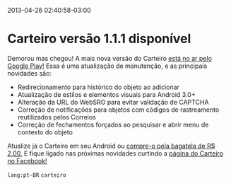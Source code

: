 2013-04-26 02:40:58-03:00
# Carteiro versão 1.1.1 disponível

Demorou mas chegou! A mais nova versão do Carteiro [está no ar pelo Google Play!](https://play.google.com/store/apps/details?id=com.rbardini.carteiro) Essa é uma atualização de manutenção, e as principais novidades são:

- Redirecionamento para histórico do objeto ao adicionar
- Atualização de estilos e elementos visuais para Android 3.0+
- Alteração da URL do WebSRO para evitar validação de CAPTCHA
- Correção de notificações para objetos com códigos de rastreamento reutilizados pelos Correios
- Correção de fechamentos forçados ao pesquisar e abrir menu de contexto do objeto

Atualize já o Carteiro em seu Android ou [compre-o pela bagatela de R$ 2,00.](https://play.google.com/store/apps/details?id=com.rbardini.carteiro) E fique ligado nas próximas novidades curtindo a [página do Carteiro no Facebook!](https://www.facebook.com/carteiroapp)

`lang:pt-BR` `carteiro`
